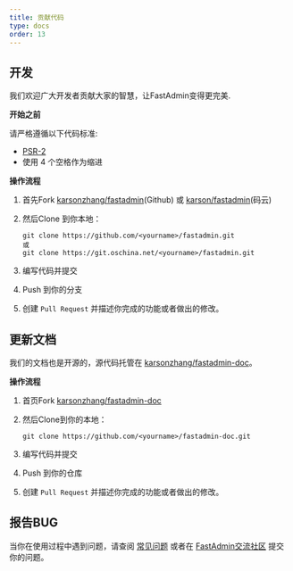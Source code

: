 ```yaml
---
title: 贡献代码
type: docs
order: 13
---
```


## 开发

我们欢迎广大开发者贡献大家的智慧，让FastAdmin变得更完美.

**开始之前**

请严格遵循以下代码标准:

- [PSR-2](https://github.com/php-fig/fig-standards/blob/master/accepted/PSR-2-coding-style-guide.md)
- 使用 4 个空格作为缩进

**操作流程**

1. 首先Fork [karsonzhang/fastadmin](https://github.com/karsonzhang/fastadmin)(Github) 或 [karson/fastadmin](https://git.oschina.net/karson/fastadmin)(码云)

2. 然后Clone 到你本地：
    ```
    git clone https://github.com/<yourname>/fastadmin.git
    或
    git clone https://git.oschina.net/<yourname>/fastadmin.git
    ```

3. 编写代码并提交

4. Push 到你的分支

5. 创建 `Pull Request` 并描述你完成的功能或者做出的修改。

## 更新文档

我们的文档也是开源的，源代码托管在 [karsonzhang/fastadmin-doc](https://github.com/karsonzhang/fastadmin-doc)。

**操作流程**

1. 首页Fork [karsonzhang/fastadmin-doc](https://github.com/karsonzhang/fastadmin-doc)

2. 然后Clone到你的本地：
    ```
    git clone https://github.com/<yourname>/fastadmin-doc.git
    ```

3. 编写代码并提交

4. Push 到你的仓库

5. 创建 `Pull Request` 并描述你完成的功能或者做出的修改。

## 报告BUG

当你在使用过程中遇到问题，请查阅 [常见问题](faq.html) 或者在 [FastAdmin交流社区](https://forum.fastadmin.net) 提交你的问题。





